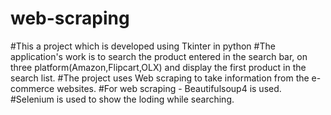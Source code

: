 # web-scraping
#This a project which is developed using Tkinter in python
#The application's work is to search the product entered in the search bar, on three platform(Amazon,Flipcart,OLX) and display the first product in the search list.
#The project uses Web scraping to take information from the e-commerce websites.
#For web scraping - Beautifulsoup4 is used.
#Selenium is used to show the loding while searching.
